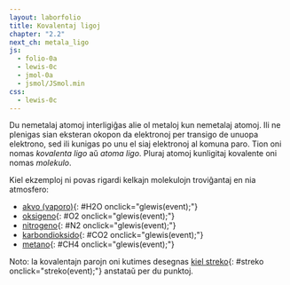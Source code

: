 ```yaml
---
layout: laborfolio
title: Kovalentaj ligoj
chapter: "2.2"
next_ch: metala_ligo
js:
  - folio-0a
  - lewis-0c
  - jmol-0a
  - jsmol/JSmol.min
css:
  - lewis-0c  
---
```


Du nemetalaj atomoj interligiĝas alie ol metaloj kun nemetalaj atomoj. Ili ne plenigas sian 
eksteran okopon da elektronoj per transigo de unuopa elektrono, sed ili kunigas po unu el siaj elektronoj al komuna paro. Tion oni nomas *kovalenta ligo* aŭ *atoma ligo*. Pluraj atomoj kunligitaj kovalente oni nomas *molekulo*.

Kiel ekzemploj ni povas rigardi kelkajn molekulojn troviĝantaj en nia atmosfero:

- [akvo (vaporo)](#H2O){: #H2O onclick="glewis(event);"}
- [oksigeno](#O2){: #O2 onclick="glewis(event);"}
- [nitrogeno](#N2){: #N2 onclick="glewis(event);"}
- [karbondioksido](#CO2){: #CO2 onclick="glewis(event);"}
- [metano](#CH4){: #CH4 onclick="glewis(event);"}

Noto: la kovalentajn parojn oni kutimes desegnas [kiel streko](#streko){: #streko onclick="streko(event);"}
anstataŭ per du punktoj.

<script>

  let svg, lewis, frm = "H2";  

  const gasoj = {
    N2: [["N","3;9:"],["N","9;3:"]],
    O2: [["O","3%:::"],["O","9%:::"]],
    H2O:[["O","Z:a.A.a:"],["H","m e.",1,180-51.5],["H","e.",1,180+51.5]],
    CO2:[["O","3%:::",-1],["C","3:9:"],["O","9%:::"]],
    CH4:[["H","3.",-1],["C","3%...."],["H","9."],["H","6.",1,360],["H","0.",1,180]],
  }

  const gasoj2 = {
    H2: [["H","3-"],["H"]],
    N2: [["N","3#9:"],["N","3:"]],
    O2: [["O","3%=::"],["O","9% ::"]],
    H2O:[["O","Z:a-A-a:"],["H","",1,180-51.5],["H","",1,180+51.5]],
    CO2:[["O","3%=::",-1],["C"],["O","9%=::"]],
    CH4:[["H","",-1],["C","9%----"],["H"],["H","",1,360],["H","",1,180]],
  }

  function glewis(event) {
    event.preventDefault();
    frm = event.target.id;

    // malplenigu
    svg.textContent = "";
    // desegnu Lewis-strukturon
    lewis.molekulo(gasoj[frm]);
  }

  function streko(event) {
    event.preventDefault();
    // malplenigu
    svg.textContent = "";
    // desegnu Lewis-strukturon
    lewis.molekulo(gasoj2[frm]);
  }

  lanĉe( () => {
    svg = ĝi("#glewis");
    lewis = new Lewis(svg);

    lewis.molekulo([
      ["H","3."],
      ["H","9.",1],
    ]);
  });

</script>

<svg id="glewis"
    version="1.1" 
    xmlns="http://www.w3.org/2000/svg" 
    xmlns:xlink="http://www.w3.org/1999/xlink" width="240" viewBox="-30 -20 60 40">    
</svg>


